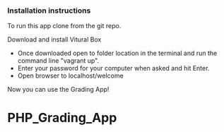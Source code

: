 ### Installation instructions

To run this app clone from the git repo.

Download and install Vitural Box
 
* Once downloaded open to folder location in the terminal and run the command line "vagrant up".
* Enter your password for your computer when asked and hit Enter.
* Open browser to localhost/welcome

Now you can use the Grading App!


# PHP_Grading_App
